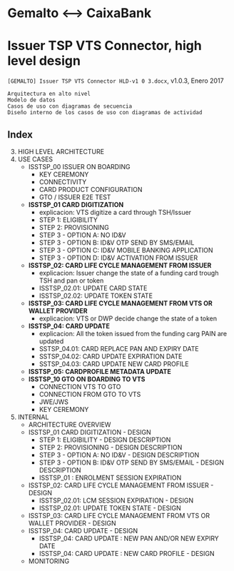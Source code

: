 Gemalto <--> CaixaBank
======================

Issuer TSP VTS Connector, high level design
===========================================
`[GEMALTO] Issuer TSP VTS Connector HLD-v1 0 3.docx`, v1.0.3, Enero 2017

```
Arquitectura en alto nivel
Modelo de datos
Casos de uso con diagramas de secuencia
Diseño interno de los casos de uso con diagramas de actividad
```

Index
-----
3. HIGH LEVEL ARCHITECTURE
4. USE CASES
	- ISSTSP_00 ISSUER ON BOARDING	
		- KEY CEREMONY	
		- CONNECTIVITY	
		- CARD PRODUCT CONFIGURATION	
		- GTO / ISSUER E2E TEST	
	- **ISSTSP_01 CARD DIGITIZATION**
		- explicacion: VTS digitize a card through TSH/Issuer
		- STEP 1: ELIGIBILITY	
		- STEP 2: PROVISIONING
		- STEP 3 - OPTION A: NO ID&V
		- STEP 3 - OPTION B: ID&V OTP SEND BY SMS/EMAIL
		- STEP 3 - OPTION C: ID&V MOBILE BANKING APPLICATION
		- STEP 3 - OPTION D: ID&V ACTIVATION FROM ISSUER
	- **ISSTSP_02: CARD LIFE CYCLE MANAGEMENT FROM ISSUER**
		- explicacion: Issuer change the state of a funding card trough TSH and pan or token
		- ISSTSP_02.01: UPDATE CARD STATE 
		- ISSTSP_02.02: UPDATE TOKEN STATE
	- **ISSTSP_03: CARD LIFE CYCLE MANAGEMENT FROM VTS OR WALLET PROVIDER**
		- explicacion: VTS or DWP decide change the state of a token
	- **ISSTSP_04: CARD UPDATE**
		- explicacion: All the token issued from the funding carg PAIN are updated
		- SSTSP_04.01: CARD REPLACE PAN AND EXPIRY DATE 
		- SSTSP_04.02: CARD UPDATE EXPIRATION DATE 
		- SSTSP_04.03: CARD UPDATE NEW CARD PROFILE
	- **ISSTSP_05: CARDPROFILE METADATA UPDATE**
	- **ISSTSP_10 GTO ON BOARDING TO VTS**
		- CONNECTION VTS TO GTO
		- CONNECTION FROM GTO TO VTS
		- JWE/JWS
		- KEY CEREMONY
5. INTERNAL
	- ARCHITECTURE OVERVIEW
	- ISSTSP_01 CARD DIGITIZATION - DESIGN
		- STEP 1: ELIGIBILITY - DESIGN DESCRIPTION
		- STEP 2: PROVISIONING - DESIGN DESCRIPTION
		- STEP 3 - OPTION A: NO ID&V - DESIGN DESCRIPTION
		- STEP 3 - OPTION B: ID&V OTP SEND BY SMS/EMAIL - DESIGN DESCRIPTION
		- ISSTSP_01 : ENROLMENT SESSION EXPIRATION
	- ISSTSP_02: CARD LIFE CYCLE MANAGEMENT FROM ISSUER - DESIGN
		- ISSTSP_02.01: LCM SESSION EXPIRATION - DESIGN
		- ISSTSP_02.01: UPDATE TOKEN STATE - DESIGN
	- ISSTSP_03: CARD LIFE CYCLE MANAGEMENT FROM VTS OR WALLET PROVIDER - DESIGN
	- ISSTSP_04: CARD UPDATE - DESIGN
		- ISSTSP_04: CARD UPDATE : NEW PAN AND/OR NEW EXPIRY DATE
		- ISSTSP_04: CARD UPDATE : NEW CARD PROFILE - DESIGN
	- MONITORING
